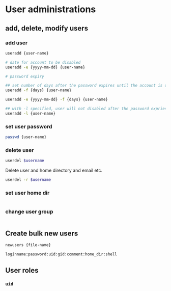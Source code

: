 # User administrations

## add, delete, modify users

### add user

```bash
useradd {user-name}

# date for account to be disabled
useradd -e {yyyy-mm-dd} {user-name}

# password expiry

## set number of days after the password expires until the account is disabled
useradd -f {days} {user-name}

useradd -e {yyyy-mm-dd} -f {days} {user-name}

## with -l specified, user will not disabled after the password expries.
useradd -l {user-name}
```

### set user password

```bash
passwd {user-name}
```
### delete user

```bash
userdel $username
```

Delete user and home directory and email etc.

```bash
userdel -r $username
```

### set user home dir

```
```

### change user group

```bash

```

## Create bulk new users

```bash
newusers {file-name}
```

```txt
loginname:password:uid:gid:comment:home_dir:shell
```

## User roles

### `uid`